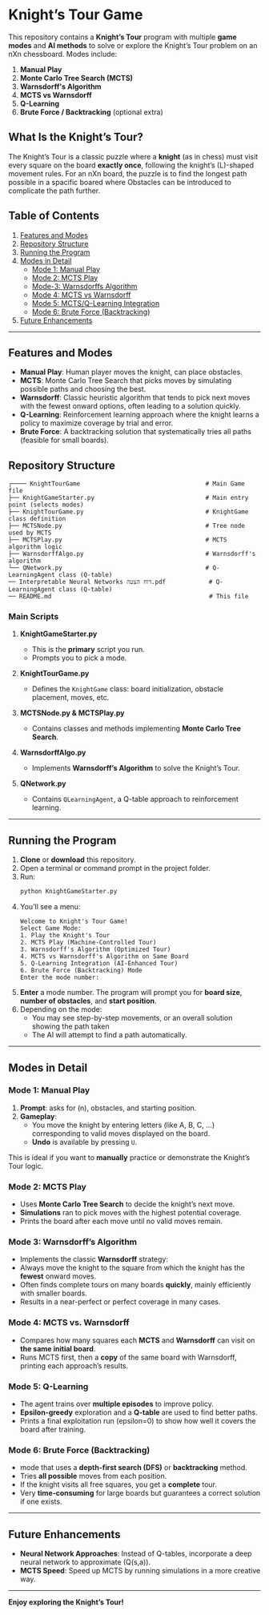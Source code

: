 # Knight’s Tour Game

This repository contains a **Knight’s Tour** program with multiple **game modes** and **AI methods** to solve or explore the Knight’s Tour problem on an nXn chessboard. Modes include:

1. **Manual Play**  
2. **Monte Carlo Tree Search (MCTS)**  
3. **Warnsdorff's Algorithm**  
4. **MCTS vs Warnsdorff**  
5. **Q-Learning**  
6. **Brute Force / Backtracking** (optional extra)

## What Is the Knight’s Tour?

The Knight’s Tour is a classic puzzle where a **knight** (as in chess) must visit every square on the board **exactly once**, following the knight’s \(L\)-shaped movement rules. For an nXn board, the puzzle is to find the longest path possible in a spacific boared where Obstacles can be introduced to complicate the path further.

## Table of Contents

1. [Features and Modes](#features-and-modes)
2. [Repository Structure](#repository-structure)
3. [Running the Program](#running-the-program)
4. [Modes in Detail](#modes-in-detail)
   - [Mode 1: Manual Play](#mode-1-manual-play)
   - [Mode 2: MCTS Play](#mode-2-mcts-play)
   - [Mode-3: Warnsdorffs Algorithm](#mode-3-warnsdorffs-algorithm)
   - [Mode 4: MCTS vs Warnsdorff](#mode-4-mcts-vs-warnsdorff)
   - [Mode 5: MCTS/Q-Learning Integration](#mode-5-mctsq-learning-integration)
   - [Mode 6: Brute Force (Backtracking)](#mode-6-brute-force-backtracking)
5. [Future Enhancements](#future-enhancements)
---

## Features and Modes

- **Manual Play**: Human player moves the knight, can place obstacles.  
- **MCTS**: Monte Carlo Tree Search that picks moves by simulating possible paths and choosing the best.  
- **Warnsdorff**: Classic heuristic algorithm that tends to pick next moves with the fewest onward options, often leading to a solution quickly.  
- **Q-Learning**: Reinforcement learning approach where the knight learns a policy to maximize coverage by trial and error.  
- **Brute Force**: A backtracking solution that systematically tries all paths (feasible for small boards).

## Repository Structure

```
┌──── KnightTourGame                                   # Main Game file
├── KnightGameStarter.py                               # Main entry point (selects modes)
├── KnightTourGame.py                                  # KnightGame class definition
├── MCTSNode.py                                        # Tree node used by MCTS
├── MCTSPlay.py                                        # MCTS algorithm logic
├── WarnsdorffAlgo.py                                  # Warnsdorff's algorithm
└── QNetwork.py                                        # Q-LearningAgent class (Q-table)
── Interpretable Neural Networks דוח הצעה.pdf            # Q-LearningAgent class (Q-table)
── README.md                                            # This file
```

### Main Scripts

1. **KnightGameStarter.py**  
   - This is the **primary** script you run.  
   - Prompts you to pick a mode.

2. **KnightTourGame.py**  
   - Defines the `KnightGame` class: board initialization, obstacle placement, moves, etc.

3. **MCTSNode.py & MCTSPlay.py**  
   - Contains classes and methods implementing **Monte Carlo Tree Search**.

4. **WarnsdorffAlgo.py**  
   - Implements **Warnsdorff’s Algorithm** to solve the Knight’s Tour.

5. **QNetwork.py**  
   - Contains `QLearningAgent`, a Q-table approach to reinforcement learning.

---

## Running the Program

1. **Clone** or **download** this repository.
2. Open a terminal or command prompt in the project folder.
3. Run:
   ```bash
   python KnightGameStarter.py
   ```
4. You’ll see a menu:
   ```
   Welcome to Knight's Tour Game!
   Select Game Mode:
   1. Play the Knight's Tour
   2. MCTS Play (Machine-Controlled Tour)
   3. Warnsdorff's Algorithm (Optimized Tour)
   4. MCTS vs Warnsdorff's Algorithm on Same Board
   5. Q-Learning Integration (AI-Enhanced Tour)
   6. Brute Force (Backtracking) Mode
   Enter the mode number:
   ```
5. **Enter** a mode number. The program will prompt you for **board size**, **number of obstacles**, and **start position**.  
6. Depending on the mode:
   - You may see step-by-step movements, or an overall solution showing the path taken
   - The AI will attempt to find a path automatically.

---

## Modes in Detail

### Mode 1: Manual Play

1. **Prompt**: asks for \(n\), obstacles, and starting position.  
2. **Gameplay**:  
   - You move the knight by entering letters (like A, B, C, …) corresponding to valid moves displayed on the board.  
   - **Undo** is available by pressing `U`.

This is ideal if you want to **manually** practice or demonstrate the Knight’s Tour logic.

### Mode 2: MCTS Play

- Uses **Monte Carlo Tree Search** to decide the knight’s next move.  
- **Simulations** ran to pick moves with the highest potential coverage.  
- Prints the board after each move until no valid moves remain.

### Mode 3: Warnsdorff’s Algorithm

- Implements the classic **Warnsdorff** strategy:  
- Always move the knight to the square from which the knight has the **fewest** onward moves.  
- Often finds complete tours on many boards **quickly**, mainly efficiently with smaller boards.  
- Results in a near-perfect or perfect coverage in many cases.

### Mode 4: MCTS vs. Warnsdorff

- Compares how many squares each **MCTS** and **Warnsdorff** can visit on **the same initial board**.  
- Runs MCTS first, then a **copy** of the same board with Warnsdorff, printing each approach’s results.

### Mode 5: Q-Learning
  
- The agent trains over **multiple episodes** to improve policy.  
- **Epsilon-greedy** exploration and a **Q-table** are used to find better paths.  
- Prints a final exploitation run (epsilon=0) to show how well it covers the board after training.

### Mode 6: Brute Force (Backtracking)

- mode that uses a **depth-first search (DFS)** or **backtracking** method.  
- Tries **all possible** moves from each position.  
- If the knight visits all free squares, you get a **complete** tour.  
- Very **time-consuming** for large boards but guarantees a correct solution if one exists.

---

## Future Enhancements

- **Neural Network Approaches**: Instead of Q-tables, incorporate a deep neural network to approximate \(Q(s,a)\).  
- **MCTS Speed**: Speed up MCTS by running simulations in a more creative way.
  
---

**Enjoy exploring the Knight’s Tour!**
